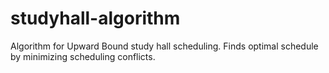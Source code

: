 # studyhall-algorithm
Algorithm for Upward Bound study hall scheduling. Finds optimal schedule by minimizing scheduling conflicts.
